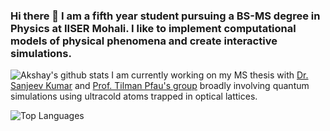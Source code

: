 ### Hi there 👋 I am a fifth year student pursuing a BS-MS degree in Physics at IISER Mohali. I like to implement computational models of physical phenomena and create interactive simulations.

![Akshay's github stats](https://github-readme-stats.vercel.app/api?username=20akshay00&show_icons=true&theme=dracula&count_private=true)
I am currently working on my MS thesis with [Dr. Sanjeev Kumar](https://www.iisermohali.ac.in/awards-recognitions/dps/dr-sanjeev-kumar) and [Prof. Tilman Pfau's group](https://www.pi5.uni-stuttgart.de/institute/team/) broadly involving quantum simulations using ultracold atoms trapped in optical lattices. 

![Top Languages](https://github-readme-stats.vercel.app/api/top-langs/?username=20akshay00&layout=compact&theme=dracula&hide=jupyter%20notebook)

<!--
**20akshay00/20akshay00** is a ✨ _special_ ✨ repository because its `README.md` (this file) appears on your GitHub profile.

Here are some ideas to get you started:

- 🔭 I’m currently working on ...
- 🌱 I’m currently learning ...
- 👯 I’m looking to collaborate on ...
- 🤔 I’m looking for help with ...
- 💬 Ask me about ...
- 📫 How to reach me: ...
- 😄 Pronouns: ...
- ⚡ Fun fact: ...
-->
